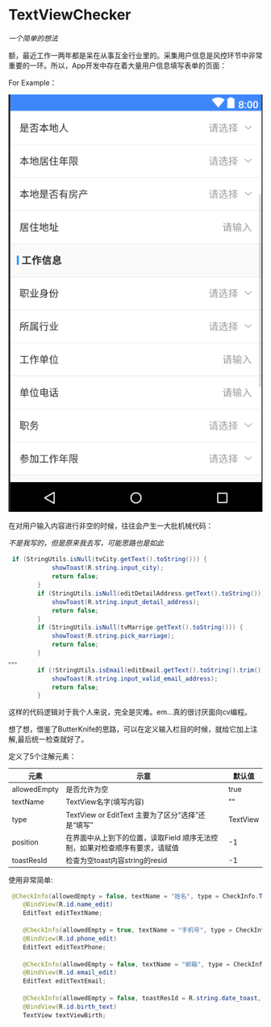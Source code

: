 # TextViewChecker

_一个简单的想法_

额，最近工作一两年都是呆在从事互金行业里的。采集用户信息是风控环节中非常重要的一环。所以，App开发中存在着大量用户信息填写表单的页面：

For Example：

![](https://github.com/DingoDemon/AndroidNotes/blob/master/LinkPics/view.png?raw=true)



在对用户输入内容进行非空的时候，往往会产生一大批机械代码：


*不是我写的，但是原来我去写，可能思路也是如此*

```java
 if (StringUtils.isNull(tvCity.getText().toString())) {
            showToast(R.string.input_city);
            return false;
        }
        if (StringUtils.isNull(editDetailAddress.getText().toString())) {
            showToast(R.string.input_detail_address);
            return false;
        }
        if (StringUtils.isNull(tvMarrige.getText().toString())) {
            showToast(R.string.pick_marriage);
            return false;
        }
。。。
        if (!StringUtils.isEmail(editEmail.getText().toString().trim())) {
            showToast(R.string.input_valid_email_address);
            return false;
        }
```

这样的代码逻辑对于我个人来说，完全是灾难。em...真的很讨厌面向cv编程。

想了想，借鉴了ButterKnife的思路，可以在定义输入栏目的时候，就给它加上注解,最后统一检查就好了。


定义了5个注解元素：

 元素 | 示意 | 默认值
| ------------ | ------------ | --------- |
| allowedEmpty|是否允许为空| true |
| textName | TextView名字(填写内容) | ""  |
| type  | TextView or EditText 主要为了区分“选择”还是“填写”| TextView |
| position | 在界面中从上到下的位置，读取Field 顺序无法控制，如果对检查顺序有要求，请赋值| -1 |
| toastResId | 检查为空toast内容string的resid | -1 |

使用非常简单:

```java
 @CheckInfo(allowedEmpty = false, textName = "姓名", type = CheckInfo.Type.EditTextView, priority = 1)
    @BindView(R.id.name_edit)
    EditText editTextName;

    @CheckInfo(allowedEmpty = true, textName = "手机号", type = CheckInfo.Type.EditTextView, priority = 2)
    @BindView(R.id.phone_edit)
    EditText editTextPhone;

    @CheckInfo(allowedEmpty = false, textName = "邮箱", type = CheckInfo.Type.EditTextView, priority = 3)
    @BindView(R.id.email_edit)
    EditText editTextEmail;

    @CheckInfo(allowedEmpty = false, toastResId = R.string.date_toast, type = CheckInfo.Type.TextView, priority = 4)
    @BindView(R.id.birth_text)
    TextView textViewBirth;
```

    






